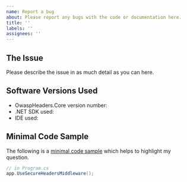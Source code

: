 ```yaml
---
name: Report a bug
about: Please report any bugs with the code or documentation here.
title: ''
labels: ''
assignees: ''
---
```


## The Issue

Please describe the issue in as much detail as you can here.

## Software Versions Used

- OwaspHeaders.Core version number: 
- .NET SDK used: 
- IDE used: 

## Minimal Code Sample

The following is a [minimal code sample](https://gaprogman.github.io/OwaspHeaders.Core/Minimal-Code-Sample/) which helps to highlight my question.

```cs
// in Program.cs
app.UseSecureHeadersMiddleware();
```
